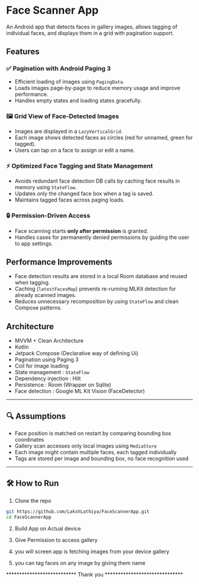 # Face Scanner App

An Android app that detects faces in gallery images, allows tagging of individual faces, and displays them in a grid with pagination support.

## Features

### ✅ Pagination with Android Paging 3
- Efficient loading of images using `PagingData`.
- Loads images page-by-page to reduce memory usage and improve performance.
- Handles empty states and loading states gracefully.

### 🖼️ Grid View of Face-Detected Images
- Images are displayed in a `LazyVerticalGrid`.
- Each image shows detected faces as circles (red for unnamed, green for tagged).
- Users can tap on a face to assign or edit a name.

### ⚡ Optimized Face Tagging and State Management
- Avoids redundant face detection DB calls by caching face results in memory using `StateFlow`.
- Updates only the changed face box when a tag is saved.
- Maintains tagged faces across paging loads.

### 🔒 Permission-Driven Access
- Face scanning starts **only after permission** is granted.
- Handles cases for permanently denied permissions by guiding the user to app settings.

## Performance Improvements
- Face detection results are stored in a local Room database and reused when tagging.
- Caching (`latestFacesMap`) prevents re-running MLKit detection for already scanned images.
- Reduces unnecessary recomposition by using `StateFlow` and clean Compose patterns.

## Architecture

- MVVM + Clean Architecture
- Kotlin
- Jetpack Compose (Declarative way of defining Ui)
- Pagination using Paging 3
- Coil for image loading
- State management : `StateFlow`
- Dependency injection : Hilt
- Persistence : Room (Wrapper on Sqlite)
- Face detection : Google ML Kit Vision (FaceDetector)

---

## 🔍 Assumptions

- Face position is matched on restart by comparing bounding box coordinates
- Gallery scan accesses only local images using `MediaStore`
- Each image might contain multiple faces, each tagged individually
- Tags are stored per image and bounding box, no face recognition used

---

## 🛠️ How to Run

1. Clone the repo

```bash
git https://github.com/LakshLathiya/FaceScannerApp.git
cd FaceScannerApp
```

2. Build App on Actual device

3. Give Permission to access gallery

4. you will screen app is fetching images from your device gallery

5. you can tag faces on any image by giving them name

***************************  Thank you ******************************
